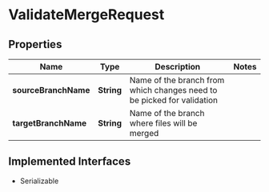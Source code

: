 

# ValidateMergeRequest


## Properties

| Name | Type | Description | Notes |
|------------ | ------------- | ------------- | -------------|
|**sourceBranchName** | **String** | Name of the branch from which changes need to be picked for validation |  |
|**targetBranchName** | **String** | Name of the branch where files will be merged |  |


## Implemented Interfaces

* Serializable


